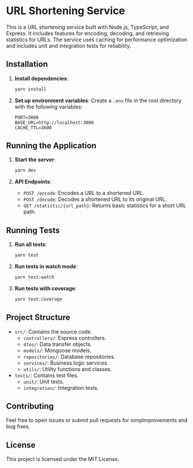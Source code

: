 # URL Shortening Service

This is a URL shortening service built with Node.js, TypeScript, and Express. It includes features for encoding, decoding, and retrieving statistics for URLs. The service uses caching for performance optimization and includes unit and integration tests for reliability.

## Installation

1. **Install dependencies**:
    ```bash
    yarn install
    ```

3. **Set up environment variables**:
    Create a `.env` file in the root directory with the following variables:
    ```plaintext
    PORT=3000
    BASE_URL=http://localhost:3000
    CACHE_TTL=3600
    ```

## Running the Application

1. **Start the server**:
    ```bash
    yarn dev
    ```

2. **API Endpoints**:
    - `POST /encode`: Encodes a URL to a shortened URL.
    - `POST /decode`: Decodes a shortened URL to its original URL.
    - `GET /statistic/{url_path}`: Returns basic statistics for a short URL path.

## Running Tests

1. **Run all tests**:
    ```bash
    yarn test
    ```

2. **Run tests in watch mode**:
    ```bash
    yarn test:watch
    ```

3. **Run tests with coverage**:
    ```bash
    yarn test:coverage
    ```

## Project Structure

- `src/`: Contains the source code.
  - `controllers/`: Express controllers.
  - `dtos/`: Data transfer objects.
  - `models/`: Mongoose models.
  - `repositories/`: Database repositories.
  - `services/`: Business logic services.
  - `utils/`: Utility functions and classes.
- `tests/`: Contains test files.
  - `unit/`: Unit tests.
  - `integration/`: Integration tests.

## Contributing

Feel free to open issues or submit pull requests for iomplmprovements and bug fixes.

## License

This project is licensed under the MIT License.
